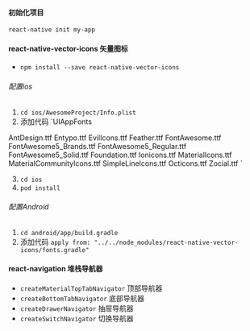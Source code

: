#### 初始化项目
`react-native init my-app`

#### react-native-vector-icons 矢量图标
- `npm install --save react-native-vector-icons`

###### 配置ios
1. `cd ios/AwesomeProject/Info.plist`
2. 添加代码
`<key>UIAppFonts</key>
<array>
  <string>AntDesign.ttf</string>
  <string>Entypo.ttf</string>
  <string>EvilIcons.ttf</string>
  <string>Feather.ttf</string>
  <string>FontAwesome.ttf</string>
  <string>FontAwesome5_Brands.ttf</string>
  <string>FontAwesome5_Regular.ttf</string>
  <string>FontAwesome5_Solid.ttf</string>
  <string>Foundation.ttf</string>
  <string>Ionicons.ttf</string>
  <string>MaterialIcons.ttf</string>
  <string>MaterialCommunityIcons.ttf</string>
  <string>SimpleLineIcons.ttf</string>
  <string>Octicons.ttf</string>
  <string>Zocial.ttf</string>
</array>`

3. `cd ios`
4. `pod install`

###### 配置Android
1. `cd android/app/build.gradle`
2. 添加代码
`apply from: "../../node_modules/react-native-vector-icons/fonts.gradle"`



#### react-navigation 堆栈导航器 

- `createMaterialTopTabNavigator` 顶部导航器 
- `createBottomTabNavigator` 底部导航器
- `createDrawerNavigator` 抽屉导航器
- `createSwitchNavigator` 切换导航器
